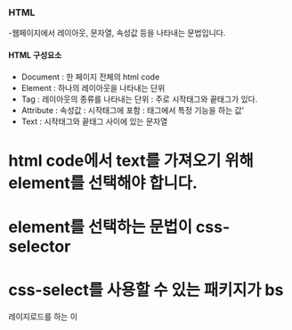 
### HTML
-웹페이지에서 레이아웃, 문자열, 속성값 등을 나타내는 문법입니다.

#### HTML 구성요소
- Document : 한 페이지 전체의 html code
- Element : 하나의 레이아웃을 나타내는 단위
- Tag : 레이아웃의 종류를 나타내는 단위 : 주로 시작태그와 끝태그가 있다.
- Attribute : 속성값 : 시작태그에 포함 : 태그에서 특정 기능을 하는 값'
- Text : 시작태그와 끝태그 사이에 있는 문자열

# html code에서 text를 가져오기 위해 element를 선택해야 합니다.
# element를 선택하는 문법이 css-selector
# css-select를 사용할 수 있는 패키지가 bs




레이지로드를 하는 이
